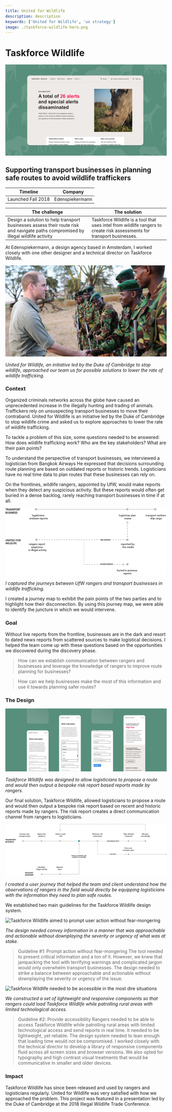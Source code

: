 ```yaml
---
title: United for Wildlife
description: description
keywords: ['United for Wildlife', 'ux strategy']
image: ./taskforce-wildlife-hero.png
---
```


# Taskforce Wildlife

![The hero art for United for Wildlife's Taskforce Wildlife](./taskforce-wildlife-hero.png)

## Supporting transport businesses in planning safe routes to avoid wildlife traffickers

| Timeline           | Company         |
| ------------------ | --------------- |
| Launched Fall 2018 | Edenspiekermann |

| The challenge                                                                                                                      | The solution                                                                                                            |
| ---------------------------------------------------------------------------------------------------------------------------------- | ----------------------------------------------------------------------------------------------------------------------- |
| Design a solution to help transport businesses assess their route risk and navigate paths compromised by illegal wildlife activity | Taskforce Wildlife is a tool that uses intel from wildlife rangers to create risk assessments for transport businesses. |

At Edenspiekermann, a design agency based in Amsterdam, I worked closely with one other designer and a technical director on Taskforce Wildlife.

![Unifed for Wildlife](./taskforce-wildlife-UFW.png)

_United for Wildlife, an initiative led by the Duke of Cambridge to stop wildlife, approached our team us for possible solutions to lower the rate of wildlife trafficking._

### Context

Organized criminals networks across the globe have caused an unprecedented increase in the illegally hunting and trading of animals. Traffickers rely on unsuspecting transport businesses to move their contraband. United for Wildlife is an initiative led by the Duke of Cambridge to stop wildlife crime and asked us to explore approaches to lower the rate of wildlife trafficking.

To tackle a problem of this size, some questions needed to be answered: How does wildlife trafficking work? Who are the key stakeholders? What are their pain points?

To understand the perspective of transport businesses, we interviewed a logistician from Bangkok Airways He expressed that decisions surrounding route planning are based on outdated reports or historic trends. Logisticians have no real time data to plan routes that these businesses can rely on.

On the frontlines, wildlife rangers, appointed by UfW, would make reports when they detect any suspicious activity. But these reports would often get buried in a dense backlog, rarely reaching transport businesses in time if at all.

![Current journey map of United for Wildlife and transport businesses](./taskforce-wildlife-current-journey.png)

_I captured the journeys between UfW rangers and transport businesses in wildlife trafficking._

I created a journey map to exhibit the pain points of the two parties and to highlight how their disconnection. By using this journey map, we were able to identify the juncture in which we would intervene.

### Goal

Without live reports from the frontline, businesses are in the dark and resort to dated news reports from scattered sources to make logistical decisions. I helped the team come up with these questions based on the opportunities we discovered during the discovery phase.

> How can we establish communication between rangers and businesses and leverage the knowledge of rangers to improve route planning for businesses?

> How can we help businesses make the most of this information and use it towards planning safer routes?

### The Design

![The user interface of Taskforce Wildlife platform](taskforce-wildlife-risk-calculator.png)

_Taskforce Wildlife was designed to allow logisticians to propose a route and would then output a bespoke risk report based reports made by rangers._

Our final solution, Taskforce Wildlife, allowed logisticians to propose a route and would then output a bespoke risk report based on recent and historic reports made by rangers. The risk report creates a direct communication channel from rangers to logisticians.

![The user journey map of Taskforce Wildlife](taskforce-wildlife-user-journey-map.png)

_I created a user journey that helped the team and client understand how the observations of rangers in the field would directly be equipping logisticians with the information they need to plan safe routes._

We established two main guidelines for the Taskforce Wildlife design system.

![Taskforce Wildlife aimed to prompt user action without fear-mongering](taskforce-wildlife-prompting-action.gif)

_The design needed convey information in a manner that was approachable and actionable without downplaying the severity or urgency of what was at stake._

> Guideline #1: Prompt action without fear-mongering
> The tool needed to present critical information and a ton of it. However, we knew that jampacking the tool with terrifying warnings and complicated jargon would only overwhelm transport businesses. The design needed to strike a balance between approachable and actionable without downplaying the severity or urgency of the issue.

![Taskforce Wildlife needed to be accessible in the most dire situations](./taskforce-wildlife-accessibility.gif)

_We constructed a set of lightweight and responsive components so that rangers could load Taskforce Wildlife while patrolling rural areas with limited technological access._

> Guideline #2: Provide accessibility
> Rangers needed to be able to access Taskforce Wildlife while patrolling rural areas with limited technological access and send reports in real time. It needed to be lightweight, yet reliable. The design system needed to lean enough that loading time would not be compromised. I worked closely with the technical director to develop a library of responsive components fluid across all screen sizes and browser versions. We also opted for typography and high contrast visual treatments that would be communicative in smaller and older devices.

### Impact

Taskforce Wildlife has since been released and used by rangers and logisticians regularly. United for Wildlife was very satisfied with how we approached the problem. This project was featured in a presentation led by the Duke of Cambridge at the 2018 Illegal Wildlife Trade Conference.
